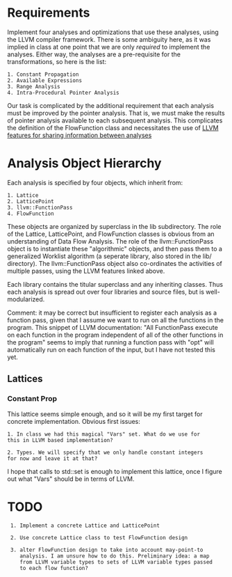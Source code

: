 # Requirements #
	
Implement four analyses and optimizations that use these analyses,
using the LLVM compiler framework. There is some ambiguity here, as it
was implied in class at one point that we are only *required* to
implement the analyses. Either way, the analyses are a pre-requisite
for the transformations, so here is the list:

	1. Constant Propagation	
	2. Available Expressions
	3. Range Analysis
	4. Intra-Procedural Pointer Analysis
	
Our task is complicated by the additional requirement that each
analysis must be improved by the pointer analysis. That is, we must
make the results of pointer analysis available to each subsequent
analysis. This complicates the definition of the FlowFunction class
and necessitates the use of [LLVM features for sharing information
between analyses](http://llvm.org/docs/WritingAnLLVMPass.html#specifying-interactions-between-passes)

# Analysis Object Hierarchy #

Each analysis is specified by four objects, which inherit from:

	1. Lattice
	2. LatticePoint
	3. llvm::FunctionPass
	4. FlowFunction
	
These objects are organized by superclass in the lib subdirectory. The
role of the Lattice, LatticePoint, and FlowFunction classes is obvious
from an understanding of Data Flow Analysis. The role of the
llvm::FunctionPass object is to instantiate these "algorithmic"
objects, and then pass them to a generalized Worklist algorithm (a
seperate library, also stored in the lib/ directory). The
llvm::FunctionPass object also co-ordinates the activities of multiple
passes, using the LLVM features linked above.

Each library contains the titular superclass and any inheriting
classes. Thus each analysis is spread out over four libraries and
source files, but is well-modularized.

Comment: it may be correct but insufficient to register each analysis
as a function pass, given that I assume we want to run on all the
functions in the program. This snippet of LLVM documentation: "All
FunctionPass execute on each function in the program independent of
all of the other functions in the program" seems to imply that running
a function pass with "opt" will automatically run on each function of
the input, but I have not tested this yet.
	   
## Lattices ##

### Constant Prop ###

This lattice seems simple enough, and so it will be my first target
for concrete implementation. Obvious first issues:

	1. In class we had this magical "Vars" set. What do we use for
	this in LLVM based implementation?
	
	2. Types. We will specify that we only handle constant integers
	for now and leave it at that?
	
	
I hope that calls to std::set is enough to implement this lattice,
once I figure out what "Vars" should be in terms of LLVM.


# TODO #
 
	 1. Implement a concrete Lattice and LatticePoint
		
	 2. Use concrete Lattice class to test FlowFunction design 
		
	 3. alter FlowFunction design to take into account may-point-to
		analysis. I am unsure how to do this. Preliminary idea: a map
		from LLVM variable types to sets of LLVM variable types passed
		to each flow function?

